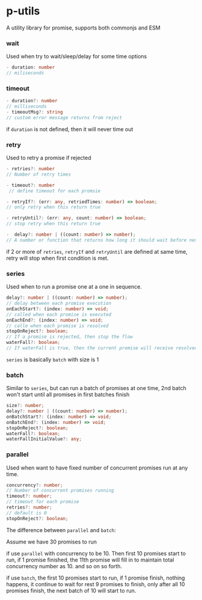 # p-utils

A utility library for promise, supports both commonjs and ESM

### wait

Used when try to wait/sleep/delay for some time
options

```ts
- duration: number
// miliseconds
```

### timeout

```ts
- duration?: number
// milliseconds
- timeoutMsg?: string
// custom error message returns from reject
```

if `duration` is not defined, then it will never time out

### retry

Used to retry a promise if rejected

```ts
- retries?: number
// Number of retry times

- timeout?: number
 // define timeout for each promsie

- retryIf?: (err: any, retriedTimes: number) => boolean;
// only retry when this return true

- retryUntil?: (err: any, count: number) => boolean;
// stop retry when this return true

-  delay?: number | ((count: number) => number);
// A number or function that returns how long it should wait before next retry. `count` is the number of times it's been retried

```

if 2 or more of `retries`, `retryIf` and `retryUntil` are defined at same time, retry will stop when first condition is met.

### series

Used when to run a promise one at a one in sequence.

```ts
delay?: number | ((count: number) => number);
// delay between each promise execution
onEachStart?: (index: number) => void;
// called when each promise is executed
onEachEnd?: (index: number) => void;
// calle when each promise is resolved
stopOnReject?: boolean;
// If a promise is rejected, then stop the flow
waterFall?: boolean;
// If waterFall is true, then the current promise will receive resolved result from last promise as input
```

`series` is basically `batch` with size is 1

### batch

Similar to `series`, but can run a batch of promises at one time, 2nd batch won't start until all promises in first batches finish

```ts
size?: number;
delay?: number | ((count: number) => number);
onBatchStart?: (index: number) => void;
onBatchEnd?: (index: number) => void;
stopOnReject?: boolean;
waterFall?: boolean;
waterFallInitialValue?: any;
```

### parallel

Used when want to have fixed number of concurrent promises run at any time.

```ts
concurrency?: number;
// Number of concurrent promises running
timeout?: number;
// timeout for each promise
retries?: number;
// default is 0
stopOnReject?: boolean;
```

The difference between `parallel` and `batch`:

Assume we have 30 promises to run

if use `parallel` with concurrency to be 10. Then first 10 promises start to run, if 1 promise finished, the 11th promise will fill in to maintain total concurrency number as 10. and so on so forth.

if use `batch`, the first 10 promises start to run, if 1 promise finish, nothing happens, it continue to wait for rest 9 promises to finish, only after all 10 promises finish, the next batch of 10 will start to run.
